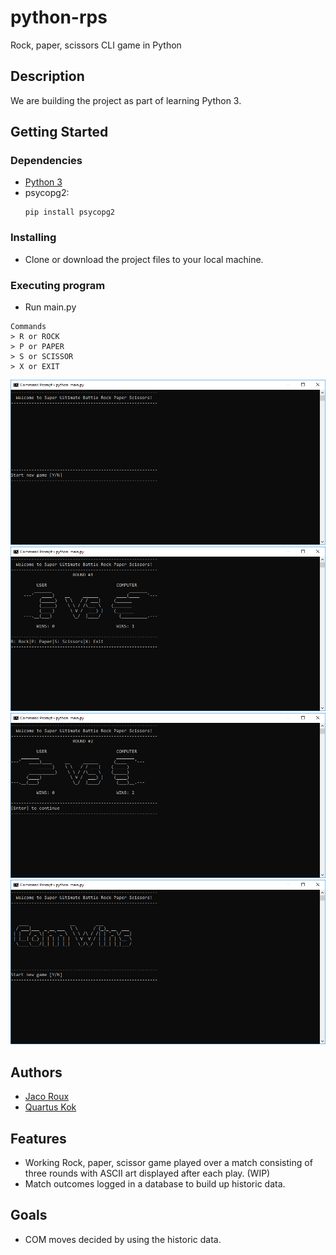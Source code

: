 # python-rps

Rock, paper, scissors CLI game in Python

## Description

We are building the project as part of learning Python 3.

## Getting Started

### Dependencies

* [Python 3](https://www.python.org/)
* psycopg2:
    ```
    pip install psycopg2
    ```

### Installing

* Clone or download the project files to your local machine. 

### Executing program

* Run main.py
```
Commands
> R or ROCK
> P or PAPER
> S or SCISSOR
> X or EXIT
```

![alt text](https://github.com/pjjroux/python-rps/blob/master/resources/images/welcome.PNG "Welcome to Super Ultimate Battle Rock Paper Scissors!")
![alt text](https://github.com/pjjroux/python-rps/blob/master/resources/images/play1.PNG "User plays rock but then lose to COM's paper")
![alt text](https://github.com/pjjroux/python-rps/blob/master/resources/images/play2.PNG "COM's rock beats player's scissor!")
![alt text](https://github.com/pjjroux/python-rps/blob/master/resources/images/result.PNG "It's another WIN for COM!")

## Authors

* [Jaco Roux](https://github.com/pjjroux)
* [Quartus Kok](https://github.com/qkok)

## Features

* Working Rock, paper, scissor game played over a match consisting of three rounds with ASCII art displayed after each play. (WIP)
* Match outcomes logged in a database to build up historic data.

## Goals
* COM moves decided by using the historic data.
